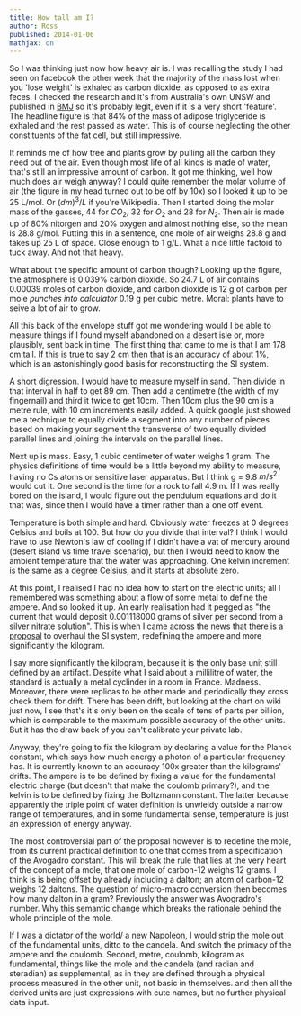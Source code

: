 ```yaml
---
title: How tall am I?
author: Ross
published: 2014-01-06
mathjax: on
---
```


So I was thinking just now how heavy air is. I was recalling the study I had seen on facebook the other week that the majority of the mass lost when you 'lose weight' is exhaled as carbon dioxide, as opposed to as extra feces. I checked the research and it's from Australia's own UNSW and published in [BMJ](http://www.bmj.com/content/349/bmj.g7257) so it's probably legit, even if it is a very short 'feature'. The headline figure is that 84% of the mass of adipose triglyceride is exhaled and the rest passed as water. This is of course neglecting the other constituents of the fat cell, but still impressive.

It reminds me of how tree and plants grow by pulling all the carbon they need out of the air. Even though most life of all kinds is made of water, that's still an impressive amount of carbon. It got me thinking, well how much does air weigh anyway? I could quite remember the molar volume of air (the figure in my head turned out to be off by 10x) so I looked it up to be 25 L/mol. Or $(dm)^3/L$ if you're Wikipedia. Then I started doing the molar mass of the gasses, 44 for $CO_2$, 32 for $O_2$ and 28 for $N_2$. Then air is made up of 80% nitorgen and 20% oxygen and almost nothing else, so the mean is 28.8 g/mol. Putting this in a sentence, one mole of air weighs 28.8 g and takes up 25 L of space. Close enough to 1 g/L. What a nice little factoid to tuck away. And not that heavy.

What about the specific amount of carbon though? Looking up the figure, the atmosphere is 0.039% carbon dioxide. So 24.7 L of air contains 0.00039 moles of carbon dioxide, and carbon dioxide is 12 g of carbon per mole *punches into calculator* 0.19 g per cubic metre. Moral: plants have to seive a lot of air to grow.

All this back of the envelope stuff got me wondering would I be able to measure things if I found myself abandoned on a desert isle or, more plausibly, sent back in time. The first thing that came to me is that I am 178 cm tall. If this is true to say 2 cm then that is an accuracy of about 1%, which is an astonishingly good basis for reconstructing the SI system.

A short digression. I would have to measure myself in sand. Then divide in that interval in half to get 89 cm. Then add a centimetre (the width of my fingernail) and third it twice to get 10cm. Then 10cm plus the 90 cm is a metre rule, with 10 cm increments easily added. A quick google just showed me a technique to equally divide a segment into any number of pieces based on making your segment the transverse of two equally divided parallel lines and joining the intervals on the parallel lines.

Next up is mass. Easy, 1 cubic centimeter of water weighs 1 gram. The physics definitions of time would be a little beyond my ability to measure, having no Cs atoms or sensitive laser apparatus. But I think g = 9.8 $m/s^2$ would cut it. One second is the time for a rock to fall 4.9 m. If I was really bored on the island, I would figure out the pendulum equations and do it that was, since then I would have a timer rather than a one off event.

Temperature is both simple and hard. Obviously water freezes at 0 degrees Celsius and boils at 100. But how do you divide that interval? I think I would have to use Newton's law of cooling if I didn't have a vat of mercury around (desert island vs time travel scenario), but then I would need to know the ambient temperature that the water was approaching. One kelvin increment is the same as a degree Celsius, and it starts at absolute zero.

At this point, I realised I had no idea how to start on the electric units; all I remembered was something about a flow of some metal to define the ampere. And so looked it up. An early realisation had it pegged as "the current that would deposit 0.001118000 grams of silver per second from a silver nitrate solution". This is when I came across the news that there is a [proposal](https://en.wikipedia.org/wiki/Proposed_redefinition_of_SI_base_units) to overhaul the SI system, redefining the ampere and more significantly the kilogram.

I say more significantly the kilogram, because it is the only base unit still defined by an artifact. Despite what I said about a millilitre of water, the standard is actually a metal cyclinder in a room in France. Madness. Moreover, there were replicas to be other made and periodically they cross check them for drift. There has been drift, but looking at the chart on wiki just now, I see that's it's only been on the scale of tens of parts per billion, which is comparable to the maximum possible accuracy of the other units. But it has the draw back of you can't calibrate your private lab.

Anyway, they're going to fix the kilogram by declaring a value for the Planck constant, which says how much energy a photon of a particular frequency has. It is currently known to an accuracy 100x greater than the kilograms' drifts. The ampere is to be defined by fixing a value for the fundamental electric charge (but doesn't that make the coulomb primary?), and the kelvin is to be defined by fixing the Boltzmann constant. The latter because apparently the triple point of water definition is unwieldy outside a narrow range of temperatures, and in some fundamental sense, temperature is just an expression of energy anyway.

The most controversial part of the proposal however is to redefine the mole, from its current practical definition to one that comes from a specification of the Avogadro constant. This will break the rule that lies at the very heart of the concept of a mole, that one mole of carbon-12 weighs 12 grams. I think is is being offset by already including a dalton; an atom of carbon-12 weighs 12 daltons. The question of micro-macro conversion then becomes how many dalton in a gram? Previously the answer was Avogradro's number. Why this semantic change which breaks the rationale behind the whole principle of the mole.

If I was a dictator of the world/ a new Napoleon, I would strip the mole out of the fundamental units, ditto to the candela. And switch the primacy of the ampere and the coulomb. Second, metre, coulomb, kilogram as fundamental, things like the mole and the candela (and radian and steradian) as supplemental, as in they are defined through a physical process measured in the other unit, not basic in themselves. and then all the derived units are just expressions with cute names, but no further physical data input.
